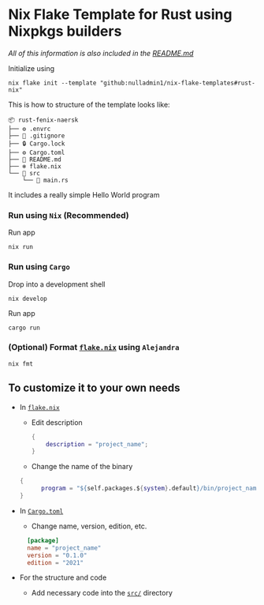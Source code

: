 # Nix Flake Template for Rust using Nixpkgs builders

_All of this information is also included in the [README.md](https://github.com/nulladmin1/nix-flake-templates/blob/main/flake.nix)_

Initialize using

```shell
nix flake init --template "github:nulladmin1/nix-flake-templates#rust-nix"
```

This is how to structure of the template looks like:

```
📦 rust-fenix-naersk
├── ⚙️ .envrc
├── 🙈 .gitignore
├── 🔒 Cargo.lock
├── ⚙️ Cargo.toml
├── 📃 README.md
├── ❄️ flake.nix
└── 📁 src
    └── 🦀 main.rs
```

It includes a really simple Hello World program

### Run using `Nix` (Recommended)

Run app

```shell
nix run
```

### Run using `Cargo`

Drop into a development shell

```shell
nix develop
```

Run app

```shell
cargo run
```

### (Optional) Format [`flake.nix`](flake.nix) using `Alejandra`

```shelll
nix fmt
```

## To customize it to your own needs

- In [`flake.nix`](flake.nix)

  - Edit description
    ```nix
    {
        description = "project_name";
    }
    ```
  - Change the name of the binary

  ```nix
  {
        program = "${self.packages.${system}.default}/bin/project_name";
  }
  ```

- In [`Cargo.toml`](Cargo.toml)

  - Change name, version, edition, etc.

  ```toml
  	[package]
  	name = "project_name"
  	version = "0.1.0"
  	edition = "2021"
  ```

- For the structure and code
  - Add necessary code into the [`src/`](src) directory
